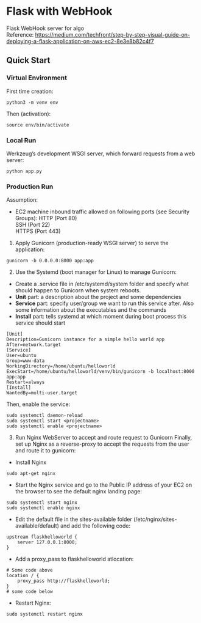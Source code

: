 # Flask with WebHook
Flask WebHook server for algo   
Reference:  https://medium.com/techfront/step-by-step-visual-guide-on-deploying-a-flask-application-on-aws-ec2-8e3e8b82c4f7
   
## Quick Start
### Virtual Environment
First time creation:   
```
python3 -m venv env
```
Then (activation):   
```
source env/bin/activate
```
   
### Local Run
Werkzeug’s development WSGI server, which forward requests from a web server:   
```
python app.py
```
   
### Production Run
Assumption:
- EC2 machine inbound traffic allowed on following ports (see Security Groups):
HTTP (Port 80)   
SSH (Port 22)   
HTTPS (Port 443)   

   
1. Apply Gunicorn (production-ready WSGI server) to serve the application:   
```
gunicorn -b 0.0.0.0:8000 app:app
```
   
2. Use the Systemd (boot manager for Linux) to manage Gunicorn:   
- Create a <projectname>.service file in /etc/systemd/system folder and specify what should happen to Gunicorn when system reboots.
- **Unit** part: a description about the project and some dependencies 
- **Service** part: specify user/group we want to run this service after. Also some information about the executables and the commands
- **Install** part: tells systemd at which moment during boot process this service should start
   
```
[Unit]
Description=Gunicorn instance for a simple hello world app
After=network.target
[Service]
User=ubuntu
Group=www-data
WorkingDirectory=/home/ubuntu/helloworld
ExecStart=/home/ubuntu/helloworld/venv/bin/gunicorn -b localhost:8000 app:app
Restart=always
[Install]
WantedBy=multi-user.target
```
   
Then, enable the service:   
```
sudo systemctl daemon-reload
sudo systemctl start <projectname>
sudo systemctl enable <projectname>
```
3. Run Nginx WebServer to accept and route request to Gunicorn
Finally, set up Nginx as a reverse-proxy to accept the requests from the user and route it to gunicorn:   
- Install Nginx
```
sudo apt-get nginx
```
   
- Start the Nginx service and go to the Public IP address of your EC2 on the browser to see the default nginx landing page:
```
sudo systemctl start nginx
sudo systemctl enable nginx
```
- Edit the default file in the sites-available folder (/etc/nginx/sites-available/default) and add the following code:
```
upstream flaskhelloworld {
    server 127.0.0.1:8000;
}
```
- Add a proxy_pass to flaskhelloworld atlocation:
```
# Some code above
location / {
    proxy_pass http://flaskhelloworld;
}
# some code below
```
- Restart Nginx:
```
sudo systemctl restart nginx
```


